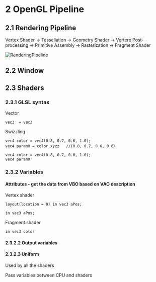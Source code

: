 # 2 OpenGL Pipeline

## 2.1 Rendering Pipeline
Vertex Shader → Tessellation → Geometry Shader → Verterx Post-processing → Primitive Assembly → Rasterization → Fragment Shader

![RenderingPipeline](https://github.com/user-attachments/assets/26f4099c-cb71-4dff-963a-06005b672044)

## 2.2 Window

## 2.3 Shaders
### 2.3.1 GLSL syntax
Vector
```
vec3  = vec3
```

Swizzling
```
vec4 color = vec4(0.8, 0.7, 0.6, 1.0);
vec4 param0 = color.xyzz   //(0.8, 0.7, 0.6, 0.6）
```

```
vec4 color = vec4(0.8, 0.7, 0.6, 1.0);
vec4 param0 
```
### 2.3.2 Variables
#### Attributes - get the data from VBO based on VAO description
Vertex shader
```
layout(location = 0) in vec3 aPos;
```

```
in vec3 aPos;
```

Fragment shader
```
in vec3 color
```

#### 2.3.2.2 Output variables


#### 2.3.2.3 Uniform 
Used by all the shaders 

Pass variables between CPU and shaders

